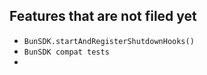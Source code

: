 ## Features that are not filed yet

- `BunSDK.startAndRegisterShutdownHooks()`
- `BunSDK compat tests`
-
